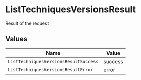 # ListTechniquesVersionsResult

Result of the request


## Values

| Name                                  | Value                                 |
| ------------------------------------- | ------------------------------------- |
| `ListTechniquesVersionsResultSuccess` | success                               |
| `ListTechniquesVersionsResultError`   | error                                 |